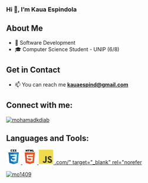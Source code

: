 ### Hi 👋, I’m Kaua Espindola

## About Me
- 🔭 Software Development
- 🎓 Computer Science Student - UNIP  (6/8)

## Get in Contact
- 📫 You can reach me  **kauaespind@gmail.com** 


## Connect with me:
<p align="left">
<a href="https://www.linkedin.com/in/kau%C3%A3-esp%C3%ADndola-rocha-de-godoi-926701274?utm_source=share&utm_campaign=share_via&utm_content=profile&utm_medium=android_app" target="blank"><img align="center" src="https://raw.githubusercontent.com/rahuldkjain/github-profile-readme-generator/master/src/images/icons/Social/linked-in-alt.svg" alt="mohamadkdiab" height="30" width="40" /></a>

</p>

## Languages and Tools:
<p align="left"> <a href="https://www.w3schools.com/css/" target="_blank" rel="noreferrer"> <img src="https://raw.githubusercontent.com/devicons/devicon/master/icons/css3/css3-original-wordmark.svg" alt="css3" width="40" height="40"/> </a> <a href="https://www.w3.org/html/" target="_blank" rel="noreferrer"> <img src="https://raw.githubusercontent.com/devicons/devicon/master/icons/html5/html5-original-wordmark.svg" alt="html5" width="40" height="40"/> </a>  <a href="https://developer.mozilla.org/en-US/docs/Web/JavaScript" target="_blank" rel="noreferrer"> <img src="https://raw.githubusercontent.com/devicons/devicon/master/icons/javascript/javascript-original.svg" alt="javascript" width="40" height="40"/> .com/" target="_blank" rel="norefer

<p><img align="center" src="https://github-readme-stats.vercel.app/api/top-langs/?username=jotape0712&theme=tokyonight&show_icons=true&hide_border=false&layout=compact" alt="mo1409" /></p>
